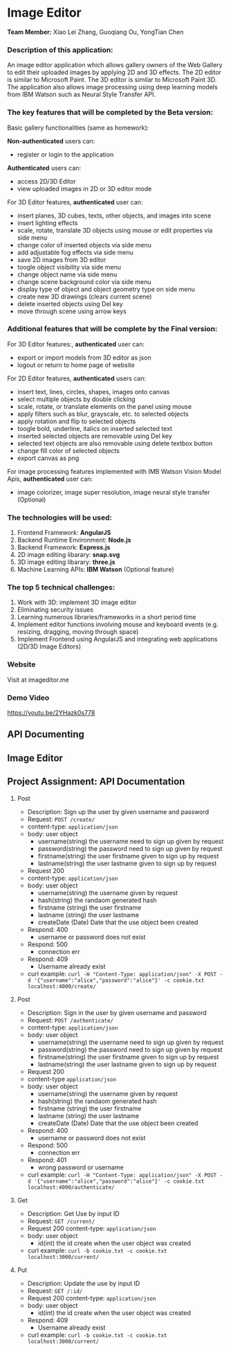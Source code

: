# Image Editor
**Team Member:** Xiao Lei Zhang, Guoqiang Ou, YongTian Chen

### Description of this application:

An image editor application which allows gallery owners of the Web Gallery to edit their uploaded images by applying 2D and 3D effects. The 2D editor is similar to Microsoft Paint. The 3D editor is similar to Microsoft Paint 3D. The application also allows image processing using deep learning models from IBM Watson such as Neural Style Transfer API.

### The key features that will be completed by the Beta version:

Basic gallery functionalities (same as homework):

**Non-authenticated** users can:
- register or login to the application

**Authenticated** users can:
- access 2D/3D Editor
- view uploaded images in 2D or 3D editor mode

For 3D Editor features, **authenticated** user can:
- insert planes, 3D cubes, texts, other objects, and images into scene
- insert lighting effects
- scale, rotate, translate 3D objects using mouse or edit properties via side menu
- change color of inserted objects via side menu
- add adjustable fog effects via side menu
- save 2D images from 3D editor
- toogle object visibility via side menu
- change object name via side menu
- change scene background color via side menu
- display type of object and object geometry type on side menu
- create new 3D drawings (clears current scene)
- delete inserted objects using Del key
- move through scene using arrow keys

### Additional features that will be complete by the Final version:

For 3D Editor features:, **authenticated** user can:
- export or import models from 3D editor as json 
- logout or return to home page of website

For 2D Editor features, **authenticated** users can:
- insert text, lines, circles, shapes, images onto canvas
- select multiple objects by double clicking
- scale, rotate, or translate elements on the panel using mouse
- apply filters such as blur, grayscale, etc. to selected objects
- apply rotation and flip to selected objects
- toogle bold, underline, italics on inserted selected text
- inserted selected objects are removable using Del key
- selected text objects are also removable using delete textbox button
- change fill color of selected objects
- export canvas as png

For image processing features implemented with IMB Watson Vision Model Apis, 
**authenticated** user can:
-  image colorizer, image super resolution, image neural style transfer (Optional)

### The technologies will be used:
1. Frontend Framework: **AngularJS**
2. Backend Runtime Environment: **Node.js**
3. Backend Framework: **Express.js**
4. 2D image editing libarary: **snap.svg**
5. 3D image editing libarary: **three.js**
6. Machine Learning APIs: **IBM Watson** (Optional feature)

### The top 5 technical challenges:
1. Work with 3D: implement 3D image editor
2. Eliminating security issues
3. Learning numerous libraries/frameworks in a short period time
4. Implement editor functions involving mouse and keyboard events (e.g. resizing, dragging, moving through space)
5. Implement Frontend using AngularJS and integrating web applications (2D/3D Image Editors)

### Website
Visit at imageditor.me

### Demo Video
https://youtu.be/2YHazk0s778

## API Documenting

## Image Editor

## Project Assignment: API Documentation ##

1. Post
    - Description: Sign up the user by given username and password
    - Request: `POST /create/`
    * content-type: `application/json`
    * body: user object
        * username(string) the username need to sign up given by request
        * password(string) the password need to sign up given by request
        * firstname(string) the user firstname given to sign up by request
        * lastname(string) the user lastname given to sign up by request
    - Request 200
    * content-type: `application/json`
    * body: user object
        * username(string) the username given by request
        * hash(string) the randaom generated hash
        * firstname (string) the user firstname 
        * lastname (string) the user lastname
        * createDate (Date) Date that the use object been created
    - Respond: 400
        * username or password does not exist
    - Respond: 500
        * connection err
    - Respond: 409
        * Username already exist
    - curl example:
    `curl -H "Content-Type: application/json" -X POST -d '{"username":"alice","password":"alice"}' -c cookie.txt localhost:4000/create/`

2. Post
    - Description: Sign in the user by given username and password
    - Request: `POST /authenticate/`
    * content-type: `application/json`
    * body: user object
        * username(string) the username need to sign up given by request
        * password(string) the password need to sign up given by request
        * firstname(string) the user firstname given to sign up by request
        * lastname(string) the user lastname given to sign up by request
    - Request 200
    * content-type `application/json`
    * body: user object 
        * username(string) the username given by request
        * hash(string) the randaom generated hash
        * firstname (string) the user firstname 
        * lastname (string) the user lastname
        * createDate (Date) Date that the use object been created
    - Respond: 400
        * username or password does not exist
    - Respond: 500
        * connection err
    - Respond: 401
        * wrong password or username
    - curl example:
    `curl -H "Content-Type: application/json" -X POST -d '{"username":"alice","password":"alice"}' -c cookie.txt localhost:4000/authenticate/`

3. Get
    - Description: Get Use by input ID
    - Request: `GET /current/`
    - Request 200
    content-type: `application/json`
    * body: user object
        * id(int) the id create when the user object was created
    - curl example: 
    `curl -b cookie.txt -c cookie.txt localhost:3000/current/`

4. Put
    - Description: Update the use by input ID
    - Request: `GET /:id/`
    - Request 200
    content-type: `application/json`
    * body: user object
        * id(int) the id create when the user object was created
    - Respond: 409
        * Username already exist
    - curl example: 
    `curl -b cookie.txt -c cookie.txt localhost:3000/current/`



